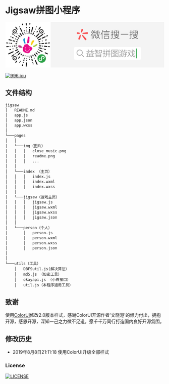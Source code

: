 
# Jigsaw拼图小程序 
![微信搜索：益智拼图游戏](https://github.com/Ezoio/jigsaw/blob/master/pages/img/%E6%89%AB%E7%A0%81_%E6%90%9C%E7%B4%A2%E8%81%94%E5%90%88%E4%BC%A0%E6%92%AD%E6%A0%B7%E5%BC%8F-%E6%A0%87%E5%87%86%E8%89%B2%E7%89%88.png)

[![996.icu](https://img.shields.io/badge/link-996.icu-red.svg)](https://996.icu)
## 文件结构
```
jigsaw
│   README.md
│   app.js
│   app.json
│   app.wxss
│
└───pages
│   │
│   └───img（图片）
│   │   │   close_music.png
│   │   │   readme.png
│   │   │   ...
│   │
│   └───index （主页）
│   │   │   index.js
│   │   │   index.wxml
│   │   │   index.wxss
│   │ 
│   └───jigsaw（游戏主页）
│   │   │   jigsaw.js
│   │   │   jigsaw.wxml
│   │   │   jigsaw.wxss
│   │   │   jigsaw.json
│   │
│   └───person（个人）
│       │   person.js
│       │   person.wxml
│       │   person.wxss
│       │   person.json
│ 
│
└───utils（工具）
    │   DBFSutil.js(解决算法）
    │   md5.js （加密工具）
    │   okayapi.js （小白接口）
    │   util.js（本程序通用工具）
```
## 致谢
  使用[ColorUI](https://github.com/weilanwl/ColorUI)修改2.0版本样式，感谢ColorUI开源作者'文晓港'的倾力付出，拥抱开源，感恩开源，深知一己之力微不足道，愿千千万同行打造国内良好开源氛围。

## 修改历史
- 2019年8月8日21:11:18 使用ColorUI升级全部样式

### License
[![LICENSE](https://img.shields.io/badge/license-NPL%20(The%20996%20Prohibited%20License)-blue.svg)](https://github.com/Ezoio/jigsaw/blob/master/LICENSE)

